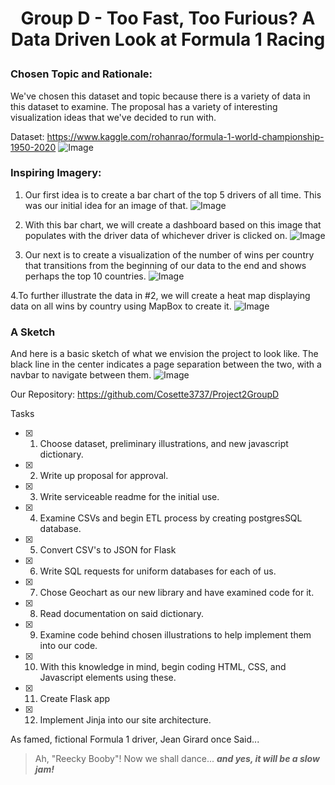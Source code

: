 # <p align ="center">Group D - Too Fast, Too Furious? A Data Driven Look at Formula 1 Racing </p>

### Chosen Topic and Rationale: 
We've chosen this dataset and topic because there is a variety of data in this dataset to examine. The proposal has a variety of interesting visualization ideas that we've decided to run with.

Dataset: https://www.kaggle.com/rohanrao/formula-1-world-championship-1950-2020
![Image](https://raw.githubusercontent.com/Cosette3737/Project2GroupD/main/CSV%20Metadata.PNG)

### Inspiring Imagery:
1. Our first idea is to create a bar chart of the top 5 drivers of all time. This was our initial idea for an image of that.
![Image](https://raw.githubusercontent.com/Cosette3737/Project2GroupD/main/Proposal/Driver%20Win%20Bar%20chart.PNG)

2. With this bar chart, we will create a dashboard based on this image that populates with the driver data of whichever driver is clicked on.
![Image](https://raw.githubusercontent.com/Cosette3737/Project2GroupD/main/Proposal/Dashboard.PNG)

3. Our next is to create a visualization of the number of wins per country that transitions from the beginning of our data to the end and shows perhaps the top 10 countries.
![Image](https://raw.githubusercontent.com/Cosette3737/Project2GroupD/main/Proposal/Over%20time%20Bar%20chart.PNG)

4.To further illustrate the data in #2, we will create a heat map displaying data on all wins by country using MapBox to create it.
![Image](https://raw.githubusercontent.com/Cosette3737/Project2GroupD/main/Proposal/Heat%20map%20Example.png)


### A Sketch
And here is a basic sketch of what we envision the project to look like. The black line in the center indicates a page separation between the two, with a navbar to navigate between them.
![Image](https://raw.githubusercontent.com/Cosette3737/Project2GroupD/main/Proposal/Drawing.jpeg)


Our Repository: https://github.com/Cosette3737/Project2GroupD








Tasks

- [x] 1. Choose dataset, preliminary illustrations, and new javascript dictionary.
- [x] 2. Write up proposal for approval.
- [x] 3. Write serviceable readme for the initial use.
- [x] 4. Examine CSVs and begin ETL process by creating postgresSQL database.
- [x] 5. Convert CSV's to JSON for Flask
- [x] 6. Write SQL requests for uniform databases for each of us.
- [x] 7. Chose Geochart as our new library and have examined code for it.
- [x] 8. Read documentation on said dictionary.
- [x] 9. Examine code behind chosen illustrations to help implement them into our code.
- [x] 10. With this knowledge in mind, begin coding HTML, CSS, and Javascript elements using these.
- [x] 11. Create Flask app
- [x] 12. Implement Jinja into our site architecture.

As famed, fictional Formula 1 driver, Jean Girard once Said...

>Ah, "Reecky Booby"! Now we shall dance...
>***and yes, it will be a slow jam!***
